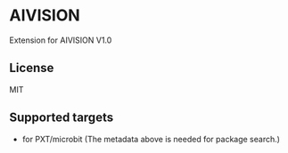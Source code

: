 # AIVISION

Extension for AIVISION V1.0

## License

MIT

## Supported targets

* for PXT/microbit
(The metadata above is needed for package search.)
